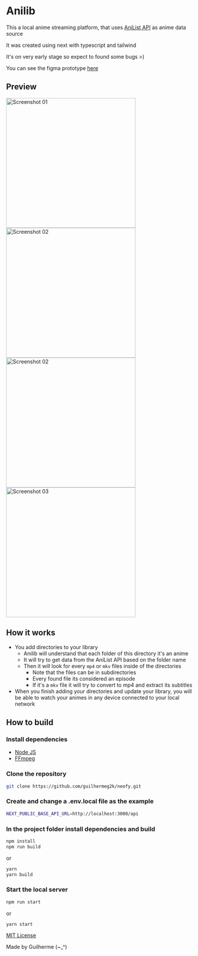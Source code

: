 # Anilib

This a local anime streaming platform, that uses [AniList API](https://anilist.gitbook.io/anilist-apiv2-docs/) as anime data source

It was created using next with typescript and tailwind

It's on very early stage so expect to found some bugs >)

You can see the figma prototype [here](https://www.figma.com/file/LqfsWrDChSkTKCXEL0EBQA/Anilib)

## Preview

<img src="https://i.imgur.com/Iic5SOz.png" alt="Screenshot 01" style="height: 350px;"/>

<img src="https://i.imgur.com/1pae2rG.png" alt="Screenshot 02" style="height: 350px;"/>

<img src="https://i.imgur.com/yUsyZ25.png" alt="Screenshot 02" style="height: 350px;"/>

<img src="https://i.imgur.com/lzqL4xi.png" alt="Screenshot 03" style="height: 350px;"/>

## How it works

- You add directories to your library
  - Anilib will understand that each folder of this directory it's an anime
  - It will try to get data from the AniList API based on the folder name
  - Then it will look for every `mp4` or `mkv` files inside of the directories
    - Note that the files can be in subdirectories
    - Every found file its considered an episode
    - If it's a `mkv` file it will try to convert to mp4 and extract its subtitles
- When you finish adding your directories and update your library, you will be able to watch your animes in any device connected to your local network

## How to build

### Install dependencies

- [Node JS](https://nodejs.org/en/download/)
- [FFmpeg](https://ffmpeg.org/)

### Clone the repository

```sh
git clone https://github.com/guilhermeg2k/neofy.git
```

### Create and change a .env.local file as the example

```sh
NEXT_PUBLIC_BASE_API_URL=http://localhost:3000/api
```

### In the project folder install dependencies and build

```sh
npm install
npm run build
```

or

```sh
yarn
yarn build
```

### Start the local server

```sh
npm run start
```

or

```sh
yarn start
```

[MIT License](https://github.com/guilhermeg2k/anilib/blob/main/LICENSE)

Made by Guilherme (~\_^)
